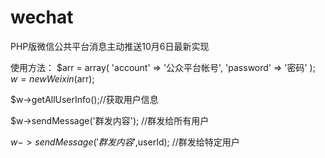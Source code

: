 wechat
======

PHP版微信公共平台消息主动推送10月6日最新实现


使用方法：
 $arr = array(
	'account' => '公众平台帐号',
	'password' => '密码'
);
$w = new Weixin($arr);

$w->getAllUserInfo();//获取用户信息

$w->sendMessage('群发内容'); //群发给所有用户

$w->sendMessage('群发内容',$userId); //群发给特定用户


